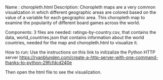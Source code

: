 Name : choropleth.html
Description: Choropleth maps are a very common visualization in which different geographic areas are colored based on the value of a variable for each geographic area.
This choropleth map to examine the popularity of different board games across the world.

Components: 3 files are needed: ratings-by-country.csv, that contains the data, world_countries.json that contains information about the world countries, needed for the map and choropleth.html to visualize it.

How to run: Use the instructions on this link to initizalize the Python HTTP server
https://ryanblunden.com/create-a-http-server-with-one-command-thanks-to-python-29fcfdcd240e

Then open the html file to see the visualization.
